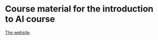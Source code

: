 # Course material for the introduction to AI course

[The website](https://www.cello.be/nascholing/introductie-tot-artificial-intelligence/).